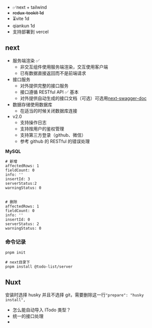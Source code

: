 - ✅next + tailwind
- ~~redux-tookit 1d~~
- ⏳vite 1d
- qiankun 1d
- 支持部署到 vercel

## next

- 服务端渲染 ✅
  - 非交互组件使用服务端渲染，交互使用客户端
  - 已有数据直接返回而不是前端请求
- 接口服务
  - 对外提供完整的接口服务
  - 接口遵循 RESTful API ✅ 基本
  - 对外提供自动生成的接口文档（可选）可选用[next-swagger-doc](https://github.com/jellydn/next-swagger-doc)
- 数据存储使用数据库
  - 在适当的时候关闭数据库连接
- v2.0
  - 支持操作日志
  - 支持按用户的鉴权管理
  - 支持第三方登录（github、微信）
  - 参考 github 的 RESTful 的错误处理

**MySQL**

```
# 新增
affectedRows: 1
fieldCount: 0
info: ''
insertId: 3
serverStatus:2
warningStatus: 0


# 删除
affectedRows: 1
fieldCount: 0
info: ''
insertId: 0
serverStatus: 2
warningStatus: 0
```

### 命令记录

```shell
pnpm init

# next目录下
pnpm install @todo-list/server
```

## Nuxt

安装时选择 husky 并且不选择 git，需要删除这一行`"prepare": "husky install",`

- 怎么能自动导入 ITodo 类型？
- 统一的接口处理
-
